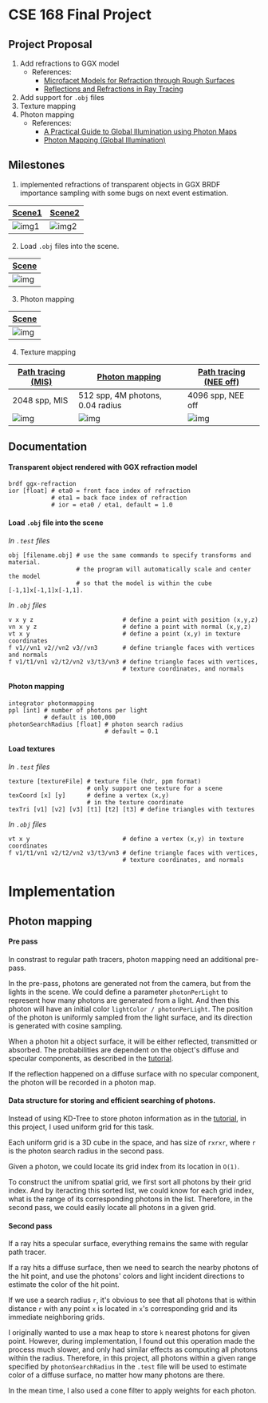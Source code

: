 # CSE 168 Final Project

## Project Proposal
1. Add refractions to GGX model
   * References: 
     * [Microfacet Models for Refraction through Rough Surfaces](https://www.cs.cornell.edu/~srm/publications/EGSR07-btdf.pdf)
     * [Reflections and Refractions in Ray Tracing](https://graphics.stanford.edu/courses/cs148-10-summer/docs/2006--degreve--reflection_refraction.pdf)
2. Add support for `.obj` files
3. Texture mapping
4. Photon mapping
   * References: 
     * [A Practical Guide to Global Illumination using Photon Maps](https://graphics.stanford.edu/courses/cs348b-00/course8.pdf)
     * [Photon Mapping (Global Illumination)](http://www.cs.cmu.edu/afs/cs/academic/class/15462-s15/www/project/p4photon.pdf)

## Milestones
1. implemented refractions of transparent objects in GGX BRDF importance sampling with some bugs on next event estimation.

[Scene1](./scenes/cornell-refraction.test) | [Scene2](./scenes/cornell-refraction2.test)
--- | ---
![img1](./images/cornell-refraction.png) | ![img2](./images/cornell-refraction2.png)

2. Load `.obj` files into the scene.

|[Scene](./scenes/obj-loader.test)|
|---|
|![img](./images/obj-loader-mis.png)|

3. Photon mapping
  
|[Scene](./scenes/cornell-photon.test)|
|---|
|![img](./images/cornell-photon2.png)|

4. Texture mapping

|[Path tracing (MIS)](./scenes/texture.test)|[Photon mapping](./scenes/texture-photon.test) | [Path tracing (NEE off)](./scenes/texture-nee-off.test)
|---| --- | --- |
| 2048 spp, MIS |512 spp, 4M photons, 0.04 radius| 4096 spp, NEE off |
|![img](./images/texture.png)|![img](./images/texture-photon.png)|![img](./images/texture-no-nee.png)

## Documentation

#### Transparent object rendered with GGX refraction model
```
brdf ggx-refraction
ior [float] # eta0 = front face index of refraction
            # eta1 = back face index of refraction
            # ior = eta0 / eta1, default = 1.0
```
#### Load `.obj` file into the scene
*In `.test` files*
```
obj [filename.obj] # use the same commands to specify transforms and material.
                   # the program will automatically scale and center the model 
                   # so that the model is within the cube [-1,1]x[-1,1]x[-1,1].
```
*In `.obj` files*
```
v x y z                         # define a point with position (x,y,z)
vn x y z                        # define a point with normal (x,y,z)
vt x y                          # define a point (x,y) in texture coordinates
f v1//vn1 v2//vn2 v3//vn3       # define triangle faces with vertices and normals
f v1/t1/vn1 v2/t2/vn2 v3/t3/vn3 # define triangle faces with vertices, 
                                # texture coordinates, and normals
```

#### Photon mapping
```
integrator photonmapping
ppl [int] # number of photons per light
          # default is 100,000
photonSearchRadius [float] # photon search radius
                           # default = 0.1
```

#### Load textures
*In `.test` files*
```
texture [textureFile] # texture file (hdr, ppm format)
                      # only support one texture for a scene
texCoord [x] [y]      # define a vertex (x,y) 
                      # in the texture coordinate
texTri [v1] [v2] [v3] [t1] [t2] [t3] # define triangles with textures
```

*In `.obj` files*
```
vt x y                          # define a vertex (x,y) in texture coordinates
f v1/t1/vn1 v2/t2/vn2 v3/t3/vn3 # define triangle faces with vertices, 
                                # texture coordinates, and normals
```


# Implementation

## Photon mapping

#### Pre pass

In constrast to regular path tracers, photon mapping need an additional pre-pass.

In the pre-pass, photons are generated not from the camera, but from the lights in the scene.
We could define a parameter `photonPerLight` to represent how many photons are generated from a light. And then this photon will have an initial color `lightColor / photonPerLight`. The position of the photon is uniformly sampled from the light surface, and its direction is generated with cosine sampling.

When a photon hit a object surface, it will be either reflected, transmitted or absorbed. The probabilities are dependent on the object's diffuse and specular components, as described in the [tutorial](https://graphics.stanford.edu/courses/cs348b-00/course8.pdf).

If the reflection happened on a diffuse surface with no specular component, the photon will be recorded in a photon map.

#### Data structure for storing and efficient searching of photons.

Instead of using KD-Tree to store photon information as in the [tutorial](https://graphics.stanford.edu/courses/cs348b-00/course8.pdf), in this project, I used uniform grid for this task.

Each uniform grid is a 3D cube in the space, and has size of `rxrxr`, where `r` is the photon search radius in the second pass.

Given a photon, we could locate its grid index from its location in `O(1)`.

To construct the unifrom spatial grid, we first sort all photons by their grid index. And by iteracting this sorted list, we could know for each grid index, what is the range of its corresponding photons in the list. Therefore, in the second pass, we could easily locate all photons in a given grid.

#### Second pass

If a ray hits a specular surface, everything remains the same with regular path tracer.

If a ray hits a diffuse surface, then we need to search the nearby photons of the hit point, and use the photons' colors and light incident directions to estimate the color of the hit point.

If we use a search radius `r`, it's obvious to see that all photons that is within distance `r` with any point `x` is located in `x`'s corresponding grid and its immediate neighboring grids.

I originally wanted to use a max heap to store `k` nearest photons for given point. However, during implementation, I found out this operation made the process much slower, and only had similar effects as computing all photons within the radius. Therefore, in this project, all photons within a given range specified by `photonSearchRadius` in the `.test` file will be used to estimate color of a diffuse surface, no matter how many photons are there.

In the mean time, I also used a cone filter to apply weights for each photon.

